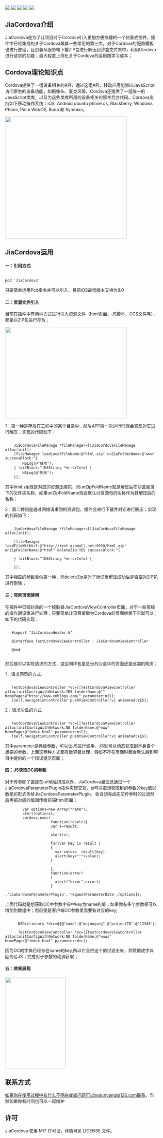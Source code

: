 ![](https://img.shields.io/badge/platform-ios-blue.svg) ![](https://img.shields.io/badge/language-OC-orange.svg) ![](https://img.shields.io/cocoapods/l/JiaCordova.svg?style=flat) ![](https://img.shields.io/cocoapods/v/JiaCordova.svg?style=flat) [![](https://img.shields.io/badge/Blog-@wujunyang-brightgreen.svg)](http://www.cnblogs.com/wujy/)


## JiaCordova介绍

JiaCordova是为了让项目对于Cordova引入更加方便快捷的一个封装式插件，插件中已经集成的关于Cordova跟其一些常用的第三库，对于Cordova的配置模板也进行整理，且封装从服务端下载ZIP包进行解压到沙盒文件夹中，利用Cordova进行请求的功能；最大程度上简化关于Cordova的运用跟学习成本；


## Cordova理论知识点

Cordova提供了一组设备相关的API，通过这组API，移动应用能够以JavaScript访问原生的设备功能，如摄像头、麦克风等。Cordova还提供了一组统一的JavaScript类库，以及为这些类库所用的设备相关的原生后台代码。Cordova支持如下移动操作系统：iOS, Android,ubuntu phone os, Blackberry, Windows Phone, Palm WebOS, Bada 和 Symbian。

<img src="https://github.com/wujunyang/JiaCordova/blob/master/1.png" width=400px height=400px></img>


## JiaCordova运用

####  一：引用方式

```obj-c

pod 'JiaCordova'

```

只要简单运用Pod指令并可以引入，目前iOS最低版本支持为8.0


####  二：资源文件引入

目前在插件中有两种方式进行引入资源文件（html页面、JS脚本、CCS文件等），都是以ZIP包进行存放；

<img src="https://github.com/wujunyang/JiaCordova/blob/master/3.png" width=400px height=300px></img>

1：第一种是存放在工程中的某个目录中，然后APP第一次运行时就会实现对它进行解压；实现的代码如下：

```obj-c

    JiaCordovaFileManage *fileManager=[[JiaCordovaFileManage alloc]init];
    [fileManager loadLocalFileName:@"html.zip" unZipFolderName:@"www" successBlock:^{
        NSLog(@"成功");
    } failBlock:^(NSString *errorInfo) {
        NSLog(@"失败");
    }];

```

其中html.zip就是对应的资源压缩包，而unZipFoldName就是解压后在沙盒目录下的文件夹名称，如果unZipFoldName则会默认以资源包的名称作为其解压后的名称；

2：第二种则是通过网络请求到的资源包，插件会进行下载并对它进行解压；实现的代码如下：

```obj-c

    JiaCordovaFileManage *fileManager=[[JiaCordovaFileManage alloc]init];
    
    [fileManager loadFileWithUrl:@"http://test.qshmall.net:9090/html.zip" unZipFolderName:@"html" deleteZip:YES successBlock:^{
        
    } failBlock:^(NSString *errorInfo) {
        
    }];

```

其中相应的参数类似第一种，而deleteZip是为了标识当解压成功后是否要对ZIP包进行删除；


####  三：项目页面使用

在插件中已经封装的一个控制器JiaCordovaViewController页面，对于一些常规的操作跟设置进行处理；只要简单让项目要做为Cordova的页面继承于它就可以；如下的代码实现：

```obj-c

   #import "JiaCordovaHeader.h"

   @interface TestCordovaViewController : JiaCordovaViewController

   @end


```

然后就可以实现请求的方式，这边同样也是区分的沙盒中的页面还是远端的网页；

1：请求网页的方式，

```obj-c

   TestCordovaViewController *vc=[[TestCordovaViewController alloc]initConfigWithNetwork:YES folderName:@"" homePage:@"http://www.cnblogs.com/" parameter:nil];
   [self.navigationController pushViewController:vc animated:YES];

```

2：请求沙盒的方式

```obj-c

   TestCordovaViewController *vc=[[TestCordovaViewController alloc]initConfigWithNetwork:NO folderName:@"www" homePage:@"index.html" parameter:nil];
   [self.navigationController pushViewController:vc animated:YES];

```

其中parameter是存放参数，可以让JS进行调用，JS就可以动态获取到本身自个想要的参数，上面这两种方式都有做容错处理，假如不存在页面时都会默认跳到项目中提供的一个错误提示页面；

####  四：JS获取OC的参数

对于传参除了直接在url地址拼成以外，JiaCordova里面还通过一个JiaCordovaParameterPlugin插件实现交互，js可以把想获取到的参数的key值以数组的形式传给JiaCordovaParameterPlugin，会自动完成先前传参时的过滤然后再把对应的值回传给前端html页面；

```obj-c
        var options=new Array("name");
        alert(options);
        cordova.exec(
                     function(result){
                     var s=result;
                     
                     alert(s);
                     
                     for(var key in result )
                     {
                       var value=  result[key];
                       alert(key+":"+value);
                     }
                     
                     },
                     function(error)
                     {
                       alert("error",error);
                     }
                     ,'JiaCordovaParameterPlugin','requestParameterData',[options]);

```

上面代码就是想获取OC中参数字典中key为name的值；如果你有多个参数都可以增加到数组中；但前提是客户端OC参数里面要有对应的key;

```obj-c

      NSDictionary *dic=@{@"name":@"wujunyang",@"projectID":@"12345"};
        
      TestCordovaViewController *vc=[[TestCordovaViewController alloc]initConfigWithNetwork:NO folderName:@"wwws" homePage:@"index.html" parameter:dic];

```

因为OC的字典已经存在name的key,所以它会把这个值过滤出来，并赋值成字典回传给JS；完成对于参数的动调获取；

####  五：效果展现

<img src="https://github.com/wujunyang/JiaCordova/blob/master/2.gif" width=200px height=300px></img>


## 联系方式

如果你在使用过程中有什么不明白或者问题可以wujunyang@126.com联系，当然如果你有时间也可以一起维护

## 许可

JiaCordova 使用 MIT 许可证，详情可见 LICENSE 文件。
